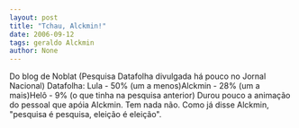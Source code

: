 ```yaml
---
layout: post
title: "Tchau, Alckmin!"
date: 2006-09-12
tags: geraldo Alckmin
author: None
---
```

Do blog de Noblat
(Pesquisa Datafolha divulgada há pouco no Jornal Nacional)
Datafolha:&nbsp;Lula - 50% (um a menos)Alckmin - 28% (um a mais)Helô - 9% (o que tinha na pesquisa anterior)&nbsp;Durou pouco a animação do pessoal que apóia Alckmin. Tem nada não. Como já disse Alckmin, \"pesquisa é pesquisa, eleição é eleição\".  